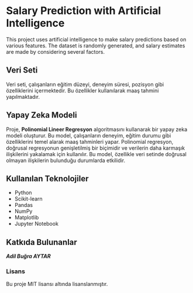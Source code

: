# Salary Prediction with Artificial Intelligence

This project uses artificial intelligence to make salary predictions based on various features. The dataset is randomly generated, and salary estimates are made by considering several factors.

## Veri Seti

Veri seti, çalışanların eğitim düzeyi, deneyim süresi, pozisyon gibi özelliklerini içermektedir. Bu özellikler kullanılarak maaş tahmini yapılmaktadır.

## Yapay Zeka Modeli

Proje, **Polinomial Lineer Regresyon** algoritmasını kullanarak bir yapay zeka modeli oluşturur. Bu model, çalışanların deneyim, eğitim durumu gibi özelliklerini temel alarak maaş tahminleri yapar. Polinomial regresyon, doğrusal regresyonun genişletilmiş bir biçimidir ve verilerin daha karmaşık ilişkilerini yakalamak için kullanılır. Bu model, özellikle veri setinde doğrusal olmayan ilişkilerin bulunduğu durumlarda etkilidir.


## Kullanılan Teknolojiler

- Python
- Scikit-learn
- Pandas
- NumPy
- Matplotlib
- Jupyter Notebook

  
## Katkıda Bulunanlar

 ***Adil Buğra AYTAR***
 
### Lisans

Bu proje MIT lisansı altında lisanslanmıştır.
